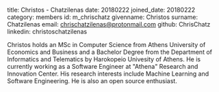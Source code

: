 title: Christos - Chatzilenas 
date: 20180222 
joined_date: 20180222 
category: members 
id: m_chrischatz 
givenname: Christos 
surname: Chatzilenas 
email: chrischatzilenas@protonmail.com 
github: ChrisChatz
linkedin: christoschatzilenas

Christos holds an MSc in Computer Science from Athens University of Economics and Business and a Bachelor Degree from the Department of Informatics and Telematics by Harokopeio Univesity of Athens. He is currently working as a Software Engineer at "Athena" Research and Innovation Center. His research interests include Machine Learning and Software Engineering. He is also an open source enthusiast.
